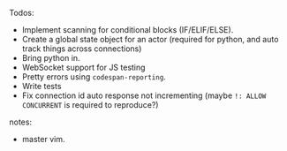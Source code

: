 Todos:
- Implement scanning for conditional blocks (IF/ELIF/ELSE).
- Create a global state object for an actor (required for python, and auto track things across connections)
- Bring python in.
- WebSocket support for JS testing
- Pretty errors using `codespan-reporting`.
- Write tests
- Fix connection id auto response not incrementing (maybe `!: ALLOW CONCURRENT` is required to reproduce?)

notes:
- master vim.
